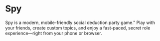 # Spy

Spy is a modern, mobile-friendly social deduction party game." Play with your friends, create custom topics, and enjoy a fast-paced, secret role experience—right from your phone or browser.


